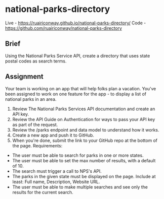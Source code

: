 # national-parks-directory

Live - https://ruairiconway.github.io/national-parks-directory/
Code - https://github.com/ruairiconway/national-parks-directory

## Brief
Using the National Parks Service API, create a directory that uses state postal codes as search terms.

## Assignment
Your team is working on an app that will help folks plan a vacation. You've been assigned to work on one feature for the app - to display a list of national parks in an area.

1. Review The National Parks Services API documentation and create an API key.
2. Review the API Guide on Authentication for ways to pass your API key as part of the request.
3. Review the /parks endpoint and data model to understand how it works.
4. Create a new app and push it to GitHub.
5. When you're done, submit the link to your GitHub repo at the bottom of the page.
Requirements:
- The user must be able to search for parks in one or more states.
- The user must be able to set the max number of results, with a default of 10.
- The search must trigger a call to NPS's API.
- The parks in the given state must be displayed on the page. Include at least: Full name, Description, Website URL.
- The user must be able to make multiple searches and see only the results for the current search.